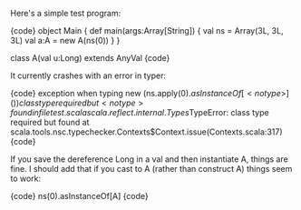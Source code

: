 Here's a simple test program:

{code}
object Main {
  def main(args:Array[String]) {
    val ns = Array(3L, 3L, 3L)
    val a:A = new A(ns(0))
  }
}

class A(val u:Long) extends AnyVal
{code}

It currently crashes with an error in typer:

{code}
exception when typing new <error>(ns.apply(0).$asInstanceOf[<notype>]())
class type required but <notype> found in file test.scala
scala.reflect.internal.Types$TypeError: class type required but <notype> found
        at scala.tools.nsc.typechecker.Contexts$Context.issue(Contexts.scala:317)
{code}

If you save the dereference Long in a val and then instantiate A, things are fine.
I should add that if you cast to A (rather than construct A) things seem to work:

{code}
ns(0).asInstanceOf[A]
{code}
